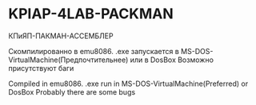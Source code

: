 # KPIAP-4LAB-PACKMAN
КПиЯП-ПАКМАН-АССЕМБЛЕР

Скомпилированно в emu8086. 
.exe запускается в MS-DOS-VirtualMachine(Предпочтительнее) или в DosBox
Возможно присутствуют баги

Compiled in emu8086.
.exe run in MS-DOS-VirtualMachine(Preferred) or DosBox
Probably there are some bugs

